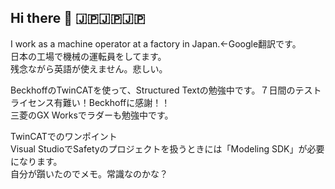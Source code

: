 ## Hi there 👋  🇯🇵🇯🇵🇯🇵
I work as a machine operator at a factory in Japan.←Google翻訳です。  
日本の工場で機械の運転員をしてます。  
残念ながら英語が使えません。悲しい。

BeckhoffのTwinCATを使って、Structured Textの勉強中です。７日間のテストライセンス有難い！Beckhoffに感謝！！  
三菱のGX Worksでラダーも勉強中です。

TwinCATでのワンポイント  
Visual StudioでSafetyのプロジェクトを扱うときには「Modeling SDK」が必要になります。  
自分が躓いたのでメモ。常識なのかな？

<!--
**Take-Koma/Take-Koma** is a ✨ _special_ ✨ repository because its `README.md` (this file) appears on your GitHub profile.

Here are some ideas to get you started:

- 🔭 I’m currently working on ...
- 🌱 I’m currently learning ...
- 👯 I’m looking to collaborate on ...
- 🤔 I’m looking for help with ...
- 💬 Ask me about ...
- 📫 How to reach me: ...
- 😄 Pronouns: ...
- ⚡ Fun fact: ...
-->

